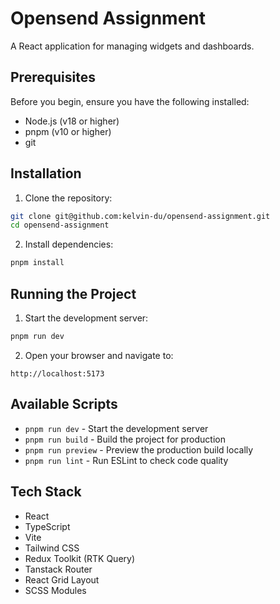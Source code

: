 # Opensend Assignment

A React application for managing widgets and dashboards.

## Prerequisites

Before you begin, ensure you have the following installed:

- Node.js (v18 or higher)
- pnpm (v10 or higher)
- git

## Installation

1. Clone the repository:

```bash
git clone git@github.com:kelvin-du/opensend-assignment.git
cd opensend-assignment
```

2. Install dependencies:

```bash
pnpm install
```

## Running the Project

1. Start the development server:

```bash
pnpm run dev
```

2. Open your browser and navigate to:

```
http://localhost:5173
```

## Available Scripts

- `pnpm run dev` - Start the development server
- `pnpm run build` - Build the project for production
- `pnpm run preview` - Preview the production build locally
- `pnpm run lint` - Run ESLint to check code quality

## Tech Stack

- React
- TypeScript
- Vite
- Tailwind CSS
- Redux Toolkit (RTK Query)
- Tanstack Router
- React Grid Layout
- SCSS Modules
